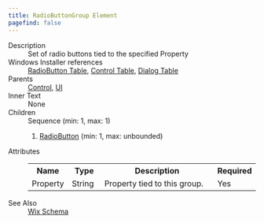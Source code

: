```yaml
---
title: RadioButtonGroup Element
pagefind: false
---
```

<dl>
  <dt>Description</dt>
  <dd>                 Set of radio buttons tied to the specified Property             </dd>
  <dt>Windows Installer references</dt>
  <dd>
    <a href="http://msdn.microsoft.com/library/aa370962.aspx" target="_blank">RadioButton Table</a>, <a href="http://msdn.microsoft.com/library/aa368044.aspx" target="_blank">Control Table</a>, <a href="http://msdn.microsoft.com/library/aa368286.aspx" target="_blank">Dialog Table</a></dd>
  <dt>Parents</dt>
  <dd>
    <a href="../control/">Control</a>, <a href="../ui/">UI</a></dd>
  <dt>Inner Text</dt>
  <dd>None</dd>
  <dt>Children</dt>
  <dd>Sequence (min: 1, max: 1)<ol><li><a href="../radiobutton/">RadioButton</a> (min: 1, max: unbounded)</li></ol></dd>
  <dt>Attributes</dt>
  <dd>
    <table cellspacing="0" cellpadding="0" class="schema">
      <tr>
        <th width="15%">Name</th>
        <th width="15%">Type</th>
        <th width="65%">Description</th>
        <th width="15%">Required</th>
      </tr>
      <tr>
        <td>Property</td>
        <td>String</td>
        <td>Property tied to this group.</td>
        <td>Yes</td>
      </tr>
    </table>
  </dd>
  <dt>See Also</dt>
  <dd>
    <a href="../">Wix Schema</a>
  </dd>
</dl>
